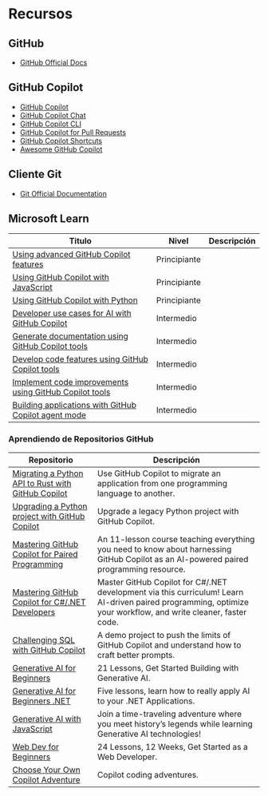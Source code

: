 # Recursos

## GitHub

* [GitHub Official Docs](https://docs.github.com/)

## GitHub Copilot

* [GitHub Copilot](https://github.com/features/copilot)
* [GitHub Copilot Chat](https://docs.github.com/en/copilot/github-copilot-chat/using-github-copilot-chat)
* [GitHub Copilot CLI](https://githubnext.com/projects/copilot-cli/)
* [GitHub Copilot for Pull Requests](https://github.blog/2023-11-08-github-copilot-in-the-cli-now-in-public-beta/)
* [GitHub Copilot Shortcuts](/resources/cheatsheets/copilot-shortcuts.md)
* [Awesome GitHub Copilot](https://github.com/github/awesome-copilot)


## Cliente Git

* [Git Official Documentation](https://git-scm.com/doc)


## Microsoft Learn

| Titulo | Nivel | Descripción |
|---|---|---|
| [Using advanced GitHub Copilot features](https://learn.microsoft.com/en-us/training/modules/advanced-github-copilot/) | Principiante  |  |
| [Using GitHub Copilot with JavaScript](https://learn.microsoft.com/en-us/training/modules/introduction-copilot-javascript/) | Principiante |  |
| [Using GitHub Copilot with Python](https://learn.microsoft.com/en-us/training/modules/introduction-copilot-python/) | Principiante |  |
| [Developer use cases for AI with GitHub Copilot](https://learn.microsoft.com/en-us/training/modules/developer-use-cases-for-ai-with-github-copilot/) | Intermedio |  |
| [Generate documentation using GitHub Copilot tools](https://learn.microsoft.com/en-us/training/modules/generate-documentation-using-github-copilot-tools/) | Intermedio |  |
| [Develop code features using GitHub Copilot tools](https://learn.microsoft.com/en-us/training/modules/develop-code-features-using-github-copilot-tools/) | Intermedio |  |
| [Implement code improvements using GitHub Copilot tools](https://learn.microsoft.com/en-us/training/modules/implement-code-improvements-using-github-copilot-tools/) | Intermedio |  |
| [Building applications with GitHub Copilot agent mode](https://learn.microsoft.com/training/modules/github-copilot-agent-mode/) | Intermedio |  |

### Aprendiendo de Repositorios GitHub

| Repositorio | Descripción |
|------------|-------------|
| [Migrating a Python API to Rust with GitHub Copilot](https://github.com/microsoft/github-copilot-migrating-languages/tree/main) | Use GitHub Copilot to migrate an application from one programming language to another. |
| [Upgrading a Python project with GitHub Copilot](https://github.com/microsoft/github-copilot-upgrading) | Upgrade a legacy Python project with GitHub Copilot. |
| [Mastering GitHub Copilot for Paired Programming](https://github.com/microsoft/Mastering-GitHub-Copilot-for-Paired-Programming) | An 11-lesson course teaching everything you need to know about harnessing GitHub Copilot as an AI-powered paired programming resource. |
| [Mastering GitHub Copilot for C#/.NET Developers](https://github.com/microsoft/mastering-github-copilot-for-dotnet-csharp-developers) | Master GitHub Copilot for C#/.NET development via this curriculum! Learn AI-driven paired programming, optimize your workflow, and write cleaner, faster code. |
| [Challenging SQL with GitHub Copilot](https://github.com/microsoft/challenging-github-copilot) | A demo project to push the limits of GitHub Copilot and understand how to craft better prompts. |
| [Generative AI for Beginners](https://aka.ms/genai-beginners) | 21 Lessons, Get Started Building with Generative AI. |
| [Generative AI for Beginners .NET](https://github.com/microsoft/Generative-AI-for-beginners-dotnet) | Five lessons, learn how to really apply AI to your .NET Applications. |
| [Generative AI with JavaScript](https://github.com/microsoft/generative-ai-with-javascript) | Join a time-traveling adventure where you meet history’s legends while learning Generative AI technologies! |
| [Web Dev for Beginners](https://aka.ms/webdev-beginners) | 24 Lessons, 12 Weeks, Get Started as a Web Developer. |
| [Choose Your Own Copilot Adventure](https://github.com/microsoft/CopilotAdventures) | Copilot coding adventures. |
